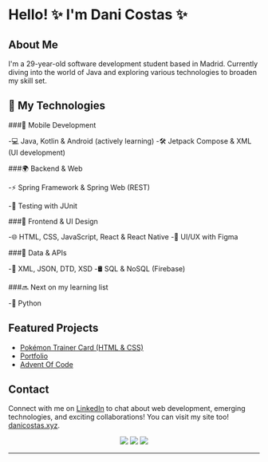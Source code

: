 # Hello! ✨ I'm Dani Costas ✨

## About Me
I'm a 29-year-old software development student based in Madrid. Currently diving into the world of Java and exploring various technologies to broaden my skill set.

## 🚀 My Technologies

###📱 Mobile Development

-💻 Java, Kotlin & Android (actively learning)
-🛠️ Jetpack Compose & XML (UI development)


###🌍 Backend & Web

-⚡ Spring Framework & Spring Web (REST)

-🧪 Testing with JUnit


###🎨 Frontend & UI Design

-🌐 HTML, CSS, JavaScript, React & React Native
-🎨 UI/UX with Figma


###📡 Data & APIs

-🧩 XML, JSON, DTD, XSD
-🛢️ SQL & NoSQL (Firebase)


###🔜 Next on my learning list

-🦀 Python

## Featured Projects
- [Pokémon Trainer Card (HTML & CSS)](https://danicostas-xyz.github.io/pkmn-trainer-card)
- [Portfolio](https://danicostas-xyz.github.io)
- [Advent Of Code](https://github.com/danicostas-xyz/adventOfCode)

## Contact
Connect with me on [LinkedIn](https://www.linkedin.com/in/dani-costas/) to chat about web development, emerging technologies, and exciting collaborations!
You can visit my site too! [danicostas.xyz](https://danicostas-xyz.github.io/).

<p align="center">
  <img src ="https://github-readme-stats.vercel.app/api?username=danicostas-xyz&show_icons=true&count_private=true&theme=merko&hide_border=true&bg_color=00000000&hide_rank=true">
  <img src ="https://github-readme-stats.vercel.app/api/top-langs/?username=danicostas-xyz&layout=compact&hide_border=true&theme=merko&bg_color=00000000&langs_count=8">
  <img src ="https://github-readme-streak-stats.herokuapp.com/?user=danicostas-xyz&theme=merko&hide_border=true&background=FFFFFF00">
</p>
<!-- https://github.com/anuraghazra/github-readme-stats#github-readme-stats -->

<hr/>


